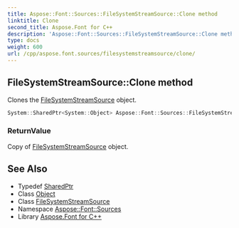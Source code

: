 ```yaml
---
title: Aspose::Font::Sources::FileSystemStreamSource::Clone method
linktitle: Clone
second_title: Aspose.Font for C++
description: 'Aspose::Font::Sources::FileSystemStreamSource::Clone method. Clones the FileSystemStreamSource object in C++.'
type: docs
weight: 600
url: /cpp/aspose.font.sources/filesystemstreamsource/clone/
---
```

## FileSystemStreamSource::Clone method


Clones the [FileSystemStreamSource](../) object.

```cpp
System::SharedPtr<System::Object> Aspose::Font::Sources::FileSystemStreamSource::Clone() override
```


### ReturnValue

Copy of [FileSystemStreamSource](../) object.

## See Also

* Typedef [SharedPtr](../../../system/sharedptr/)
* Class [Object](../../../system/object/)
* Class [FileSystemStreamSource](../)
* Namespace [Aspose::Font::Sources](../../)
* Library [Aspose.Font for C++](../../../)
